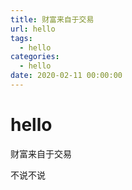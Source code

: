 ```yaml
---
title: 财富来自于交易
url: hello
tags:
  - hello
categories:
  - hello
date: 2020-02-11 00:00:00
---
```

# hello
财富来自于交易

<!-- more -->

不说不说
